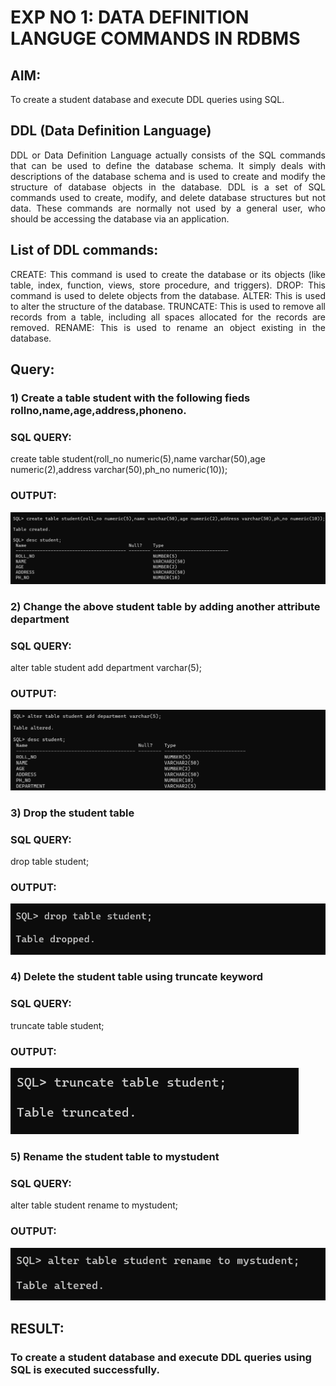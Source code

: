 # EXP NO 1: DATA DEFINITION LANGUGE COMMANDS IN RDBMS

## AIM:
To create a student database and execute DDL queries using SQL.


## DDL (Data Definition Language)
<div align="justify">
DDL or Data Definition Language actually consists of the SQL commands that can be used to define the database schema. It simply deals with descriptions of the database schema and is used to create and modify the structure of database objects in the database. DDL is a set of SQL commands used to create, modify, and delete database structures but not data. These commands are normally not used by a general user, who should be accessing the database via an application.
</div>
 
## List of DDL commands: 
<div align="justify">
CREATE: This command is used to create the database or its objects (like table, index, function, views, store procedure, and triggers).
DROP: This command is used to delete objects from the database.
ALTER: This is used to alter the structure of the database.
TRUNCATE: This is used to remove all records from a table, including all spaces allocated for the records are removed.
RENAME: This is used to rename an object existing in the database.
</div>

## Query:
### 1) Create a table student with the following fieds rollno,name,age,address,phoneno.
### SQL QUERY: 
create table student(roll_no numeric(5),name varchar(50),age numeric(2),address varchar(50),ph_no numeric(10));
### OUTPUT:
![OUTPUT](1.png)
### 2) Change the above student table by adding another attribute department
### SQL QUERY: 
 alter table student add department varchar(5);
### OUTPUT:
![OUTPUT](2.png)
### 3) Drop the student table
### SQL QUERY: 
drop table student;
### OUTPUT:
![OUTPUT](3.png)
### 4) Delete the student table using truncate keyword
### SQL QUERY: 
 truncate table student;
### OUTPUT:
![OUTPUT](4.png)
### 5) Rename the student table to mystudent
### SQL QUERY: 
alter table student rename to mystudent;
### OUTPUT:
![OUTPUT](5.png)
## RESULT:
### To create a student database and execute DDL queries using SQL is executed successfully.
